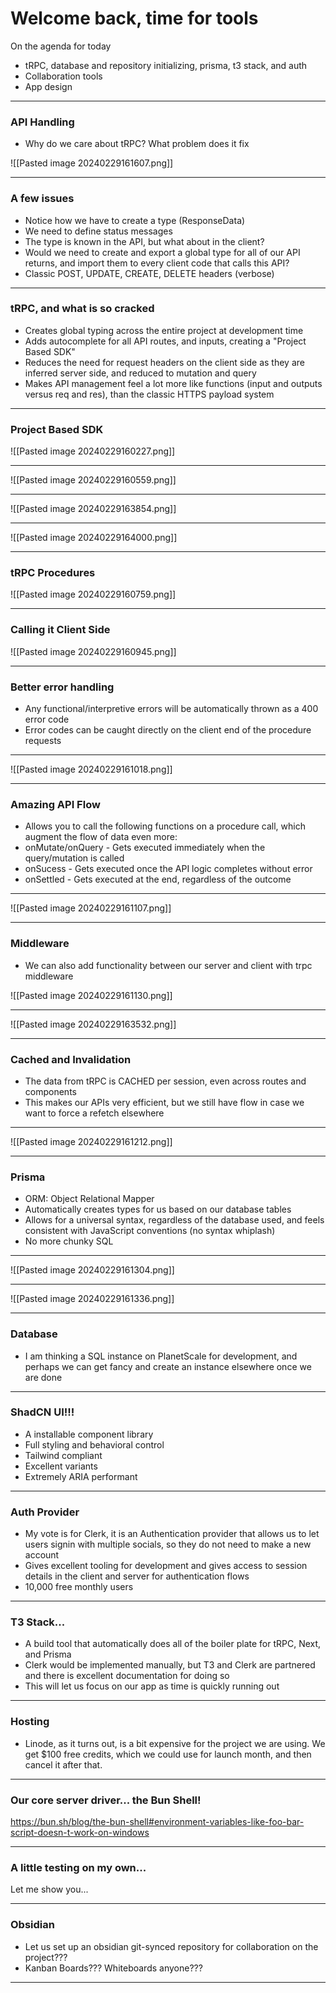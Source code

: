 # Welcome back, time for tools
On the agenda for today
- tRPC, database and repository initializing, prisma, t3 stack, and auth
- Collaboration tools
- App design
---
### API Handling
- Why do we care about tRPC? What problem does it fix

![[Pasted image 20240229161607.png]]

---
### A few issues
- Notice how we have to create a type (ResponseData)
- We need to define status messages
- The type is known in the API, but what about in the client?
- Would we need to create and export a global type for all of our API returns, and import them to every client code that calls this API?
- Classic POST, UPDATE, CREATE, DELETE headers (verbose)

---

### tRPC, and what is so cracked
- Creates global typing across the entire project at development time
- Adds autocomplete for all API routes, and inputs, creating a "Project Based SDK"
- Reduces the need for request headers on the client side as they are inferred server side, and reduced to mutation and query
- Makes API management feel a lot more like functions (input and outputs versus req and res), than the classic HTTPS payload system

---
### Project Based SDK

![[Pasted image 20240229160227.png]]

---

![[Pasted image 20240229160559.png]]

---

![[Pasted image 20240229163854.png]]

---
![[Pasted image 20240229164000.png]]

---
### tRPC Procedures

![[Pasted image 20240229160759.png]]

---
### Calling it Client Side
![[Pasted image 20240229160945.png]]

---
### Better error handling
- Any functional/interpretive errors will be automatically thrown as a 400 error code
- Error codes can be caught directly on the client end of the procedure requests
---
![[Pasted image 20240229161018.png]]

---
### Amazing API Flow
- Allows you to call the following functions on a procedure call, which augment the flow of data even more:
- onMutate/onQuery - Gets executed immediately when the query/mutation is called
- onSucess - Gets executed once the API logic completes without error
- onSettled - Gets executed at the end, regardless of the outcome

---

![[Pasted image 20240229161107.png]]

---
### Middleware
- We can also add functionality between our server and client with trpc middleware

![[Pasted image 20240229161130.png]]

---

![[Pasted image 20240229163532.png]]

---
### Cached and Invalidation
- The data from tRPC is CACHED per session, even across routes and components
- This makes our APIs very efficient, but we still have flow in case we want to force a refetch elsewhere
---

![[Pasted image 20240229161212.png]]

---
### Prisma
- ORM: Object Relational Mapper
- Automatically creates types for us based on our database tables
- Allows for a universal syntax, regardless of the database used, and feels consistent with JavaScript conventions (no syntax whiplash)
- No more chunky SQL

---

![[Pasted image 20240229161304.png]]

---

![[Pasted image 20240229161336.png]]

---
### Database
- I am thinking a SQL instance on PlanetScale for development, and perhaps we can get fancy and create an instance elsewhere once we are done
---
### ShadCN UI!!!
- A installable component library
- Full styling and behavioral control
- Tailwind compliant
- Excellent variants
- Extremely ARIA performant

---
### Auth Provider
- My vote is for Clerk, it is an Authentication provider that allows us to let users signin with multiple socials, so they do not need to make a new account
- Gives excellent tooling for development and gives access to session details in the client and server for authentication flows
- 10,000 free monthly users

---
### T3 Stack...
- A build tool that automatically does all of the boiler plate for tRPC, Next, and Prisma
- Clerk would be implemented manually, but T3 and Clerk are partnered and there is excellent documentation for doing so
- This will let us focus on our app as time is quickly running out

---
### Hosting
- Linode, as it turns out, is a bit expensive for the project we are using. We get $100 free credits, which we could use for launch month, and then cancel it after that. 

---

### Our core server driver... the Bun Shell!
https://bun.sh/blog/the-bun-shell#environment-variables-like-foo-bar-script-doesn-t-work-on-windows

---
### A little testing on my own...
Let me show you...

---
### Obsidian
- Let us set up an obsidian git-synced repository for collaboration on the project???
- Kanban Boards??? Whiteboards anyone???
---